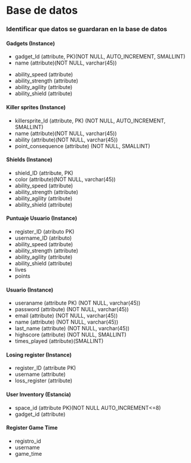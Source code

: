 # Base de datos
### Identificar que datos se guardaran en la base de datos

#### Gadgets (Instance)
- gadget_Id (attribute, PK)(NOT NULL, AUTO_INCREMENT, SMALLINT)
- name (attribute)(NOT NULL, varchar(45))
<!-- - habilidad (atributo)(NOT NULL, varchar(45))
- puntos (atributo) (NOT NULL, SMALLINT) -->
- ability_speed (attribute)
- ability_strength (attribute)
- ability_agility (attribute)
- ability_shield (attribute)

#### Killer sprites (Instance)
- killersprite_Id (attribute, PK) (NOT NULL, AUTO_INCREMENT, SMALLINT)
- name (attribute)(NOT NULL, varchar(45))
- ability (attribute)(NOT NULL, varchar(45))
- point_consequence (attribute) (NOT NULL, SMALLINT)

#### Shields (Instance)
- shield_ID (attribute, PK)
- color (attribute)(NOT NULL, varchar(45))
- ability_speed (attribute)
- ability_strength (attribute)
- ability_agility (attribute)
- ability_shield (attribute)


#### Puntuaje Usuario (Instance)
- register_ID (atributo PK)
- username_ID (atributo)
- ability_speed (attribute)
- ability_strength (attribute)
- ability_agility (attribute)
- ability_shield (attribute)
- lives
- points

#### Usuario (Instance)
- useraname (attribute PK) (NOT NULL, varchar(45))
- password (attribute) (NOT NULL, varchar(45))
- email (attribute) (NOT NULL, varchar(45))
- name (attribute) (NOT NULL, varchar(45))
- last_name (attribute) (NOT NULL, varchar(45))
- highscore (attribute) (NOT NULL, SMALLINT)
- times_played (attribute)(SMALLINT)

#### Losing register (Instance)
- register_ID (attribute PK)
- username (attribute)
- loss_register (attribute)

#### User Inventory (Estancia)
- space_id (attribute PK)(NOT NULL AUTO_INCREMENT<=8)
- gadget_id (attribute)

#### Register Game Time
- registro_id
- username
- game_time 




